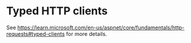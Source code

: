 # Typed HTTP clients

See https://learn.microsoft.com/en-us/aspnet/core/fundamentals/http-requests#typed-clients for more details.
